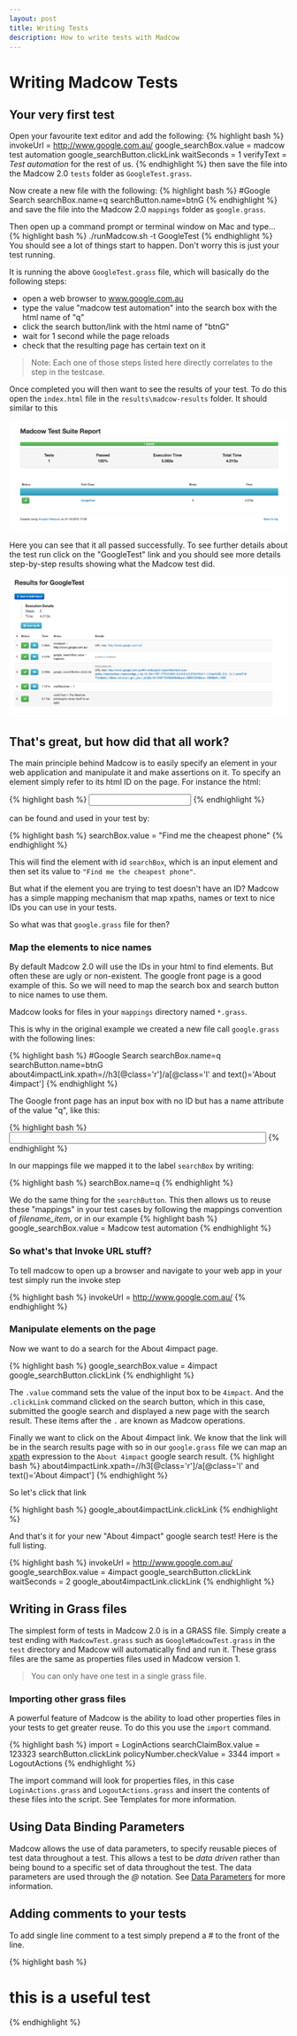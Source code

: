 ```yaml
---
layout: post
title: Writing Tests
description: How to write tests with Madcow
---
```


# Writing Madcow Tests

## Your very first test

Open your favourite text editor and add the following:
{% highlight bash %}
invokeUrl = http://www.google.com.au/
google_searchBox.value = madcow test automation
google_searchButton.clickLink
waitSeconds = 1
verifyText = <em>Test automation</em> for the rest of us.
{% endhighlight %}
then save the file into the Madcow 2.0 `tests` folder as `GoogleTest.grass`.

Now create a new file with the following:
{% highlight bash %}
#Google Search
searchBox.name=q
searchButton.name=btnG
{% endhighlight %}
and save the file into the Madcow 2.0 `mappings` folder as `google.grass`.

Then open up a command prompt or terminal window on Mac and type...
{% highlight bash %}
./runMadcow.sh -t GoogleTest
{% endhighlight %}
You should see a lot of things start to happen. Don't worry this is just your test running.

It is running the above `GoogleTest.grass` file, which will basically do the following steps:
- open a web browser to www.google.com.au
- type the value "madcow test automation" into the search box with the html name of "q"
- click the search button/link with the html name of "btnG"
- wait for 1 second while the page reloads
- check that the resulting page has certain text on it

> Note: Each one of those steps listed here directly correlates to the step in the testcase.

Once completed you will then want to see the results of your test. To do this open the `index.html` file in the `results\madcow-results` folder. It should similar to this

<img src="/assets/img/test-results-nofail.png" alt="Test Suite Results page"/>

Here you can see that it all passed successfully. To see further details about the test run click on the "GoogleTest" link and you should see more details step-by-step results showing what the Madcow test did.

<img src="/assets/img/test-results-drilled.png" alt="Test Suite Results page"/>

## That's great, but how did that all work?
The main principle behind Madcow is to easily specify an element in your web application and manipulate it and make assertions on it. To specify an element simply refer to its html ID on the page.  For instance the html:

{% highlight bash %}
<input type="text" id="searchBox" value="" />
{% endhighlight %}

can be found and used in your test by:

{% highlight bash %}
searchBox.value = "Find me the cheapest phone"
{% endhighlight %}

This will find the element with id `searchBox`, which is an input element and then set its value to `"Find me the cheapest phone"`.

But what if the element you are trying to test doesn't have an ID?  Madcow has a simple mapping mechanism that map xpaths, names or text to nice IDs you can use in your tests.

So what was that `google.grass` file for then?

### Map the elements to nice names

By default Madcow 2.0 will use the IDs in your html to find elements.  But often these are ugly or non-existent.  The google front page is a good example of this.  So we will need to map the search box and search button to nice names to use them.

Madcow looks for files in your `mappings` directory named `*.grass`.

This is why in the original example we created a new file call `google.grass` with the following lines:

{% highlight bash %}
#Google Search
searchBox.name=q
searchButton.name=btnG
about4impactLink.xpath=//h3[@class='r']/a[@class='l' and text()='About 4impact']
{% endhighlight %}

The Google front page has an input box with no ID but has a name attribute of the value "q", like this:

{% highlight bash %}
<input class="lst" value="" title="Google Search" size="55" name="q" maxlength="2048" autocomplete="off"/>
{% endhighlight %}

In our mappings file we mapped it to the label `searchBox` by writing:

{% highlight bash %}
searchBox.name=q
{% endhighlight %}

We do the same thing for the `searchButton`. This then allows us to reuse these "mappings" in your test cases by following the mappings convention of _filename_item_, or in our example
{% highlight bash %}
google_searchBox.value = Madcow test automation
{% endhighlight %}

### So what's that Invoke URL stuff?

To tell madcow to open up a browser and navigate to your web app in your test simply run the invoke step

{% highlight bash %}
invokeUrl = http://www.google.com.au/
{% endhighlight %}

### Manipulate elements on the page

Now we want to do a search for the About 4impact page.

{% highlight bash %}
google_searchBox.value = 4impact
google_searchButton.clickLink
{% endhighlight %}

The `.value` command sets the value of the input box to be `4impact`. And the `.clickLink` command clicked on the search button, which in this case, submitted the google search and displayed a new page with the search result. These items after the `.` are known as Madcow operations.

Finally we want to click on the About 4impact link.  We know that the link will be in the search results page with so in our `google.grass` file we can map an [xpath](http://www.w3schools.com/xpath/xpath_syntax.asp) expression to the `About 4impact` google search result.
{% highlight bash %}
about4impactLink.xpath=//h3[@class='r']/a[@class='l' and text()='About 4impact']
{% endhighlight %}

So let's click that link

{% highlight bash %}
google_about4impactLink.clickLink
{% endhighlight %}

And that's it for your new "About 4impact" google search test\!  Here is the full listing.

{% highlight bash %}
invokeUrl = http://www.google.com.au/
google_searchBox.value = 4impact
google_searchButton.clickLink
waitSeconds = 2
google_about4impactLink.clickLink
{% endhighlight %}

## Writing in Grass files

The simplest form of tests in Madcow 2.0 is in a GRASS file. Simply create a test ending with `MadcowTest.grass` such as `GoogleMadcowTest.grass` in the `test` directory and Madcow will automatically find and run it. These grass files are the same as properties files used in Madcow version 1.

>You can only have one test in a single grass file.

### Importing other grass files

A powerful feature of Madcow is the ability to load other properties files in your tests to get greater reuse.  To do this you use the `import` command.

{% highlight bash %}
import = LoginActions
searchClaimBox.value = 123323
searchButton.clickLink
policyNumber.checkValue = 3344
import = LogoutActions
{% endhighlight %}

The import command will look for properties files, in this case `LoginActions.grass` and `LogoutActions.grass` and insert the contents of these files into the script. See Templates for more information.

## Using Data Binding Parameters

Madcow allows the use of data parameters, to specify reusable pieces of test data throughout a test. This allows a test to be _data driven_ rather than being bound to a specific set of data throughout the test. The data parameters are used through the _@_ notation. See <a href="/documentation/dataParameters.html">Data Parameters</a> for more information.

## Adding comments to your tests
To add single line comment to a test simply prepend a \# to the front of the line.

{% highlight bash %}
# this is a useful test
{% endhighlight %}